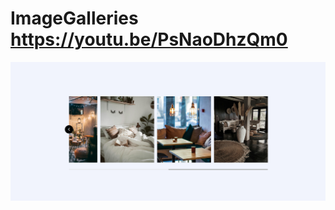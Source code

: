 # ImageGalleries https://youtu.be/PsNaoDhzQm0
<p align="center">
  <img src="preview.png" alt="preview del proyecto" max-width="1600">
</p>